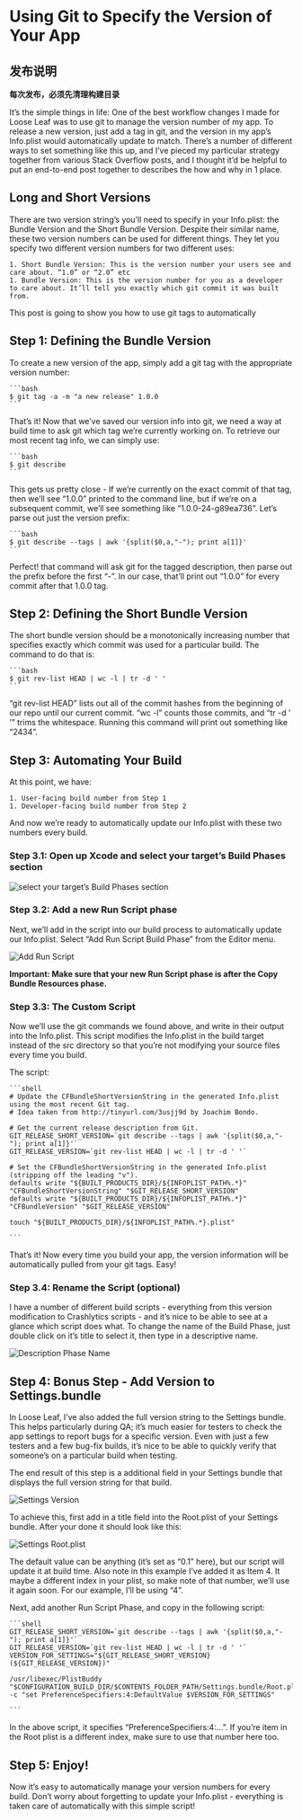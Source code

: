 # Using Git to Specify the Version of Your App

## 发布说明

**每次发布，必须先清理构建目录**

It’s the simple things in life: One of the best workflow changes I made for Loose Leaf was to use git to manage the version number of my app. To release a new version, just add a tag in git, and the version in my app’s Info.plist would automatically update to match. There’s a number of different ways to set something like this up, and I’ve pieced my particular strategy together from various Stack Overflow posts, and I thought it’d be helpful to put an end-to-end post together to describes the how and why in 1 place.

## Long and Short Versions

There are two version string’s you’ll need to specify in your Info.plist: the Bundle Version and the Short Bundle Version. Despite their similar name, these two version numbers can be used for different things. They let you specify two different version numbers for two different uses:

    1. Short Bundle Version: This is the version number your users see and care about. “1.0” or “2.0” etc
    1. Bundle Version: This is the version number for you as a developer to care about. It’ll tell you exactly which git commit it was built from.

This post is going to show you how to use git tags to automatically

## Step 1: Defining the Bundle Version

To create a new version of the app, simply add a git tag with the appropriate version number:

    ```bash
    $ git tag -a -m "a new release" 1.0.0
    ```

That’s it! Now that we’ve saved our version info into git, we need a way at build time to ask git which tag we’re currently working on. To retrieve our most recent tag info, we can simply use:

    ```bash
    $ git describe
    ```
This gets us pretty close - If we’re currently on the exact commit of that tag, then we’ll see “1.0.0” printed to the command line, but if we’re on a subsequent commit, we’ll see something like “1.0.0-24-g89ea736”. Let’s parse out just the version prefix:

    ```bash
    $ git describe --tags | awk '{split($0,a,"-"); print a[1]}'
    ```

Perfect! that command will ask git for the tagged description, then parse out the prefix before the first “-”. In our case, that’ll print out “1.0.0” for every commit after that 1.0.0 tag.

## Step 2: Defining the Short Bundle Version

The short bundle version should be a monotonically increasing number that specifies exactly which commit was used for a particular build. The command to do that is:

    ```bash
    $ git rev-list HEAD | wc -l | tr -d ' '
    ```

“git rev-list HEAD” lists out all of the commit hashes from the beginning of our repo until our current commit. “wc -l” counts those commits, and “tr -d ’ ’” trims the whitespace. Running this command will print out something like “2434”.

## Step 3: Automating Your Build

At this point, we have:

    1. User-facing build number from Step 1
    1. Developer-facing build number from Step 2

And now we’re ready to automatically update our Info.plist with these two numbers every build.

### Step 3.1: Open up Xcode and select your target’s Build Phases section

![select your target’s Build Phases section](https://welcome.totheinter.net/wp-content/uploads/2015/06/Screen-Shot-2015-06-12-at-12.43.30-PM.png)

### Step 3.2: Add a new Run Script phase

Next, we’ll add in the script into our build process to automatically update our Info.plist. Select “Add Run Script Build Phase” from the Editor menu.

![Add Run Script](https://welcome.totheinter.net/wp-content/uploads/2015/06/Screen-Shot-2015-06-12-at-12.45.24-PM-300x163.png)

**Important: Make sure that your new Run Script phase is after the Copy Bundle Resources phase.**

### Step 3.3: The Custom Script

Now we’ll use the git commands we found above, and write in their output into the Info.plist. This script modifies the Info.plist in the build target instead of the src directory so that you’re not modifying your source files every time you build.

The script:

    ```shell
    # Update the CFBundleShortVersionString in the generated Info.plist using the most recent Git tag.
    # Idea taken from http://tinyurl.com/3usjj9d by Joachim Bondo.

    # Get the current release description from Git.
    GIT_RELEASE_SHORT_VERSION=`git describe --tags | awk '{split($0,a,"-"); print a[1]}'`
    GIT_RELEASE_VERSION=`git rev-list HEAD | wc -l | tr -d ' '`

    # Set the CFBundleShortVersionString in the generated Info.plist (stripping off the leading "v").
    defaults write "${BUILT_PRODUCTS_DIR}/${INFOPLIST_PATH%.*}" "CFBundleShortVersionString" "$GIT_RELEASE_SHORT_VERSION"
    defaults write "${BUILT_PRODUCTS_DIR}/${INFOPLIST_PATH%.*}" "CFBundleVersion" "$GIT_RELEASE_VERSION"

    touch "${BUILT_PRODUCTS_DIR}/${INFOPLIST_PATH%.*}.plist"

    ```

That’s it! Now every time you build your app, the version information will be automatically pulled from your git tags. Easy!

### Step 3.4: Rename the Script (optional)

I have a number of different build scripts - everything from this version modification to Crashlytics scripts - and it’s nice to be able to see at a glance which script does what. To change the name of the Build Phase, just double click on it’s title to select it, then type in a descriptive name.

![Description Phase Name](https://welcome.totheinter.net/wp-content/uploads/2015/06/Screen-Shot-2015-06-12-at-1.00.50-PM.png)

## Step 4: Bonus Step - Add Version to Settings.bundle

In Loose Leaf, I’ve also added the full version string to the Settings bundle. This helps particularly during QA; it’s much easier for testers to check the app settings to report bugs for a specific version. Even with just a few testers and a few bug-fix builds, it’s nice to be able to quickly verify that someone’s on a particular build when testing.

The end result of this step is a additional field in your Settings bundle that displays the full version string for that build.

![Settings Version](https://welcome.totheinter.net/wp-content/uploads/2015/06/Screen-Shot-2015-06-12-at-3.45.05-PM-300x66.png)

To achieve this, first add in a title field into the Root.plist of your Settings bundle. After your done it should look like this:

![Settings Root.plist](https://welcome.totheinter.net/wp-content/uploads/2015/06/Screen-Shot-2015-06-12-at-3.48.51-PM.png)

The default value can be anything (it’s set as “0.1” here), but our script will update it at build time. Also note in this example I’ve added it as Item 4. It maybe a different index in your plist, so make note of that number, we’ll use it again soon. For our example, I’ll be using “4”.

Next, add another Run Script Phase, and copy in the following script:

    ```shell
    GIT_RELEASE_SHORT_VERSION=`git describe --tags | awk '{split($0,a,"-"); print a[1]}'`
    GIT_RELEASE_VERSION=`git rev-list HEAD | wc -l | tr -d ' '`
    VERSION_FOR_SETTINGS="${GIT_RELEASE_SHORT_VERSION} (${GIT_RELEASE_VERSION})"

    /usr/libexec/PlistBuddy "$CONFIGURATION_BUILD_DIR/$CONTENTS_FOLDER_PATH/Settings.bundle/Root.plist" -c "set PreferenceSpecifiers:4:DefaultValue $VERSION_FOR_SETTINGS"

    ```

In the above script, it specifies “PreferenceSpecifiers:4:…”. If you’re item in the Root plist is a different index, make sure to use that number here too.

## Step 5: Enjoy!

Now it’s easy to automatically manage your version numbers for every build. Don’t worry about forgetting to update your Info.plist - everything is taken care of automatically with this simple script!
